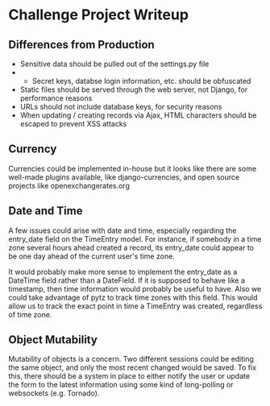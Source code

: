 # Challenge Project Writeup

## Differences from Production

* Sensitive data should be pulled out of the settings.py file
* * Secret keys, databse login information, etc. should be obfuscated
* Static files should be served through the web server, not Django, for performance reasons
* URLs should not include database keys, for security reasons
* When updating / creating records via Ajax, HTML characters should be escaped to prevent XSS attacks

## Currency

Currencies could be implemented in-house but it looks like there are some well-made plugins available, like django-currencies, and open source projects like openexchangerates.org

## Date and Time

A few issues could arise with date and time, especially regarding the entry_date field on the TimeEntry model. For instance, if somebody in a time zone several hours ahead created a record, its entry_date could appear to be one day ahead of the current user's time zone.

It would probably make more sense to implement the entry_date as a DateTime field rather than a DateField. If it is supposed to behave like a timestamp, then time information would probably be useful to have. Also we could take advantage of pytz to track time zones with this field. This would allow us to track the exact point in time a TimeEntry was created, regardless of time zone.


## Object Mutability

Mutability of objects is a concern. Two different sessions could be editing the same object, and only the most recent changed would be saved. To fix this, there should be a system in place to either notify the user or update the form to the latest information using some kind of long-polling or websockets (e.g. Tornado).
